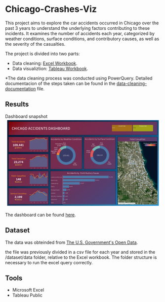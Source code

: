 # Chicago-Crashes-Viz
This project aims to explore the car accidents occurred in Chicago over the past 3 years to understand the underlying factors contributing to these incidents. It examines the number of accidents each year, categorized by weather conditions, surface conditions, and contributory causes, as well as the severity of the casualties.

The project is divided into two parts:
- Data cleaning: [Excel Workbook](https://github.com/maurodv09/Chicago-Crashes-Viz/blob/main/crashes_chicago.xlsx).
- Data visualiztion: [Tableau Workbook](https://github.com/maurodv09/Chicago-Crashes-Viz/blob/main/Road%20Accidents.twbx).

*The data cleaning process was conducted using PowerQuery. Detailed documentacion of the steps taken can be found in the [data-cleaning-documentation](https://github.com/maurodv09/Chicago-Crashes-Viz/blob/main/data-cleaning-documentation.md) file.

## Results
Dashboard snapshot
![Dashboard](Dashboard_image.png)

The dashboard can be found [here](https://public.tableau.com/app/profile/mauro.del.valle/viz/RoadAccidents_17281488647540/Dashboard1).

## Dataset
The data was obteinded from [The U.S. Government's Open Data](https://catalog.data.gov/dataset/traffic-crashes-crashes).

the file was previously divided in a csv file for each year and stored in the /dataset/data folder, relative to the Excel workbook. The folder structure is necessary to run the excel query correctly.

## Tools
- Microsoft Excel
- Tableau Public
